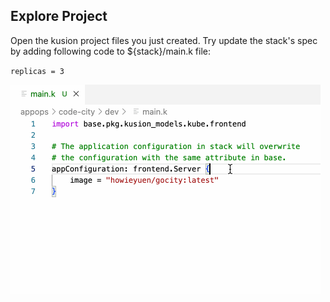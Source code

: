 ## Explore Project

Open the kusion project files you just created. Try update the stack's spec by adding following code to ${stack}/main.k file:

`replicas = 3`

![](images/explore-code.gif)